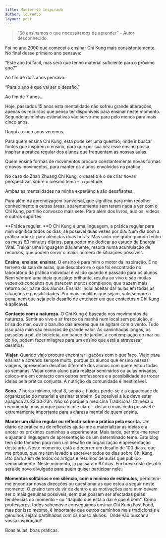 ```yaml
---
title: Manter-se inspirado
author: lourenco
layout: post
---
```

> &#8220;Só ensinamos o que necessitamos de aprender&#8221; &#8211; Autor desconhecido. 

Foi no ano 2000 que comecei a ensinar Chi Kung mais consistentemente. No final desse primeiro ano pensava:

&#8220;Este ano foi fácil, mas será que tenho material suficiente para o próximo ano?&#8221;

Ao fim de dois anos pensava:

&#8220;Para o ano é que vai ser o desafio.&#8221; 

Ao fim de 7 anos… 

Hoje, passados 15 anos esta mentalidade não sofreu grande alterações, apenas os recursos que penso ter disponíveis para ensinar neste momento. Segundo as minhas estimativas vão servir-me para pelo menos para mais cinco anos. 

Daqui a cinco anos veremos. 

Para quem ensina Chi Kung, esta pode ser uma questão; onde ir buscar fontes que inspirem o ensino, para que por sua vez esse ensino possa inspirar a prática regular dos alunos que frequentam as nossas aulas. 

Quem ensina formas de movimentos procura constantemente novas formas e novos movimentos, para manter os alunos envolvidos na prática. 

No caso do Zhan Zhuang Chi Kung, o desafio é o de criar novas perspectivas sobre o mesmo tema &#8211; a quietude. 

Ambas as mentalidades na minha experiência são desafiantes. 

Para além da aprendizagem tranversal, que significa para mim recolher conhecimento a outras áreas, aparentemente sem terem nada a ver com o Chi Kung, partilho convosco mais sete. Para além dos livros, áudios, vídeos e outros suportes.   

**Prática regular. **O Chi Kung é uma linguagem, a prática regular para mim significa todos os dias, se possível duas vezes por dia. Num dia bom a prática pode ir para além das duas horas. Mas sinto-me grato quando tenho os meus 60 minutos diários, para poder me dedicar ao estudo da Energia Vital. Treinar uma linguagem diáriamente, resulta numa acumulação de recursos, que podem servir o maior número de situações possíveis. 

**Ensina, ensinar, ensinar.** O ensino é para mim o motor da inspiração. É no terreno da sala de aulas, que descobro se o que foi encontrado no laboratório da prática individual é válido quando é passado para os alunos. Nem sempre uma ideia que julgo brilhante, resulta ao vivo e são muitas vezes os conceitos que parecem menos complexos, que trazem mais retorno por parte dos alunos. Ensinar inclui aceitar dar aulas em todas as situações e possibilidades. Por mais insólitas que sejam, vale sempre a pena, nem que seja pelo desafio de entender em que contextos o Chi Kung é aplicável. 

**Contacto com a natureza.** O Chi Kung é baseado nos movimentos da natureza. Sentir ao vivo o ar fresco da manhã num local sem poluição, a brisa do mar, ouvir o barulho das árvores que se agitam com o vento. Tudo isso para mim são recursos de grande valor. As caminhadas longas, os passeios a pé, de bicicleta, um banco de jardim, a contemplação do mar ou do rio, podem fazer milagres para um ensino que está a atravessar desafios. 

**Viajar.** Quando viajo procuro encontrar ligações com o que faço. Viajo para ensinar e aprendo sempre muito, porque os alunos que ensino nessas viagens, apresentam desafios diferente dos alunos com quem estou todas as semanas. Viajar como aluno para realizar seminários ou aulas privadas, coloca-me em contacto com outros professores e a possibilidade de trocar ideias pela prática conjunta. A nutrição da comunidade é inestimável.    

**Sono.** 7 horas mínimo, ideal 8, senão a fluidez perde-se e a capacidade de organização do material a ensinar também. Se possível a luz deve estar apagada às 22:30-23h. Não só porque a medicina Tradicional Chinesa o recomenda, mas porque para mim é claro &#8211; deitar o mais cedo possível é extremamente importante para a clareza mental de quem ensina. 

**Manter um diário regular ou reflectir sobre a prática pela escrita.** Um diário de prática ou de reflexões ajuda-me a materializar as ideias e a anotar os próximos caminhos a experimentar. Mais tarde, permite-me rever e ajustar a linguagem de apresentação de um determinado tema. Este blog tem sido também para mim um desafio de organização e apresentação desta arte. Neste momento, está a decorrer um desafio de 100 dias a que me propus, que me tem levado a escrever todos os dias sobre Chi Kung, isto para além de todos os artigos e resumos de aulas que publico semanalmente. Neste momento, já passaram 67 dias. Em breve este desafio será de novo divulgado para quem quiser participar nele. 

**Momentos solitários e em silêncio, com o mínimo de estímulos,** permitem-me encontrar novas direcções ou questionar as que estou a seguir neste momento. O ensino tem de vir de dentro e as motivações para mim devem ser o mais genuínas possíveis, sem que possam ser afectadas pelas tendências do momento &#8211; ou "daquilo que está a dar é que é bom". Como professores, todos sabemos e conseguimos ensinar Chi Kung Fast Food, mas por isso mesmo, é importante que outros caminhos mais tradicionais e genuínos sejam partilhados com os nosso alunos. 
Onde vão buscar a vossa inspiração?

Boas aulas, boas práticas.
